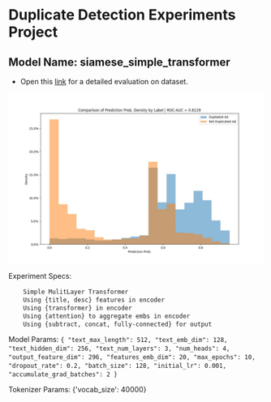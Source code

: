 # Duplicate Detection Experiments Project
 ## Model Name: siamese_simple_transformer

 * Open this [link](logs/siamese_simple_transformer_general_auc_per_cat.html) for a detailed evaluation on dataset. 

 ![Prob Density Comparison](logs/siamese_simple_transformer_general_prob_density_by_label.jpg) 

 Experiment Specs: 

		Simple MulitLayer Transformer
		Using {title, desc} features in encoder
		Using {transformer} in encoder
		Using {attention} to aggregate embs in encoder
		Using {subtract, concat, fully-connected} for output

 Model Params: `{
  "text_max_length": 512,
  "text_emb_dim": 128,
  "text_hidden_dim": 256,
  "text_num_layers": 3,
  "num_heads": 4,
  "output_feature_dim": 296,
  "features_emb_dim": 20,
  "max_epochs": 10,
  "dropout_rate": 0.2,
  "batch_size": 128,
  "initial_lr": 0.001,
  "accumulate_grad_batches": 2
}`

 Tokenizer Params: {'vocab_size': 40000}
